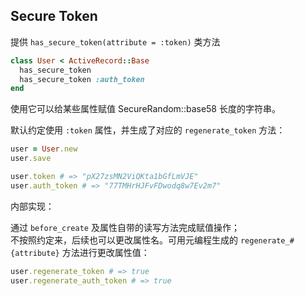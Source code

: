 ## Secure Token

提供 `has_secure_token(attribute = :token)` 类方法

```ruby
class User < ActiveRecord::Base
  has_secure_token
  has_secure_token :auth_token
end
```

使用它可以给某些属性赋值 SecureRandom::base58 长度的字符串。

默认约定使用 `:token` 属性，并生成了对应的 `regenerate_token` 方法：

```ruby
user = User.new
user.save

user.token # => "pX27zsMN2ViQKta1bGfLmVJE"
user.auth_token # => "77TMHrHJFvFDwodq8w7Ev2m7"
```

内部实现：

通过 `before_create` 及属性自带的读写方法完成赋值操作；
<br>
不按照约定来，后续也可以更改属性名。可用元编程生成的 `regenerate_#{attribute}` 方法进行更改属性值：

```ruby
user.regenerate_token # => true
user.regenerate_auth_token # => true
```
